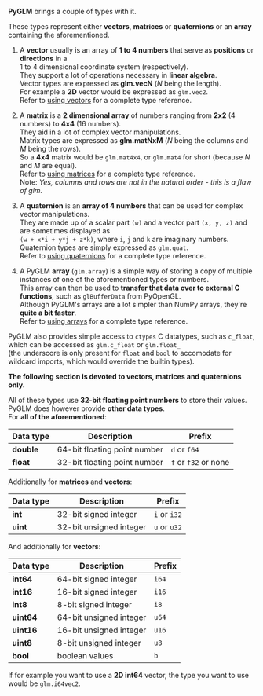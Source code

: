 [//]: # (generated using SlashBack 0.2.0)

**PyGLM** brings a couple of types with it\.  
  
These types represent either **vectors**, **matrices** or **quaternions** or an **array** containing the aforementioned\.  
  
  
1.  A **vector** usually is an array of **1 to 4 numbers** that serve as **positions** or **directions** in a   
1 to 4 dimensional coordinate system \(respectively\)\.  
They support a lot of operations necessary in **linear algebra**\.&nbsp;&nbsp;  
Vector types are expressed as **glm\.vecN** \(*N* being the length\)\.&nbsp;&nbsp;  
For example a **2D** vector would be expressed as ``` glm.vec2 ```\.  
Refer to [using vectors](Using-vectors.md) for a complete type reference\.  
  
2.  A **matrix** is a **2 dimensional array** of numbers ranging from **2x2** \(4 numbers\) to **4x4** \(16 numbers\)\.&nbsp;&nbsp;  
They aid in a lot of complex vector manipulations\.&nbsp;&nbsp;  
Matrix types are expressed as **glm\.matNxM** \(*N* being the columns and *M* being the rows\)\.  
So a **4x4** matrix would be ``` glm.mat4x4 ```, or ``` glm.mat4 ``` for short \(because *N* and *M* are equal\)\.  
Refer to [using matrices](Using-matrices.md) for a complete type reference\.  
Note: *Yes, columns and rows are not in the natural order \- this is a flaw of glm\.*  
  
3.  A **quaternion** is an **array of 4 numbers** that can be used for complex vector manipulations\.   
They are made up of a scalar part ``` (w) ``` and a vector part ``` (x, y, z) ``` and are sometimes displayed as   
``` (w + x*i + y*j + z*k) ```, where ``` i ```, ``` j ``` and ``` k ``` are imaginary numbers\.  
Quaternion types are simply expressed as ``` glm.quat ```\.  
Refer to [using quaternions](Using-quaternions.md) for a complete type reference\.  
  
4. A PyGLM **array** \(``` glm.array ```\) is a simple way of storing a copy of multiple instances of one of the aforementioned types or numbers\.  
This array can then be used to **transfer that data over to external C functions**, such as ``` glBufferData ``` from PyOpenGL\.  
Although PyGLM's arrays are a lot simpler than NumPy arrays, they're **quite a bit faster**\.  
Refer to [using arrays](Using-arrays.md) for a complete type reference\.  
  
  
PyGLM also provides simple access to ``` ctypes ``` C datatypes, such as ``` c_float ```, which can be accessed as ``` glm.c_float ``` or ``` glm.float_ ```   
\(the underscore is only present for ``` float ``` and ``` bool ``` to accomodate for wildcard imports, which would override the builtin types\)\.  
  
**The following section is devoted to vectors, matrices and quaternions only\.**  
  
All of these types use **32\-bit floating point numbers** to store their values\.&nbsp;&nbsp;  
PyGLM does however provide **other data types**\.&nbsp;&nbsp;  
For **all of the aforementioned**:  

Data type		| Description						| Prefix
-|-|-
**double** 	| 64\-bit floating point number 	| ``` d ``` or ``` f64 ```
**float** 	| 32\-bit floating point number 	| ``` f ``` or ``` f32 ``` or none
  
  
Additionally for **matrices** and **vectors**:  

Data type		| Description						| Prefix
-|-|-
**int** 		| 32\-bit signed integer 			| ``` i ``` or ``` i32 ```
**uint** 		| 32\-bit unsigned integer 		| ``` u ``` or ``` u32 ```  
  
  
And additionally for **vectors**:  

Data type		| Description						| Prefix
-|-|-
**int64** 	| 64\-bit signed integer 			| ``` i64 ```
**int16** 	| 16\-bit signed integer 			| ``` i16 ```
**int8** 		| 8\-bit signed integer 			| ``` i8 ```
**uint64** 	| 64\-bit unsigned integer 		| ``` u64 ```
**uint16** 	| 16\-bit unsigned integer 		| ``` u16 ```
**uint8** 	| 8\-bit unsigned integer 			| ``` u8 ```
**bool** 		| boolean values 					| ``` b ```
  
  
If for example you want to use a **2D int64** vector, the type you want to use would be ``` glm.i64vec2 ```\.